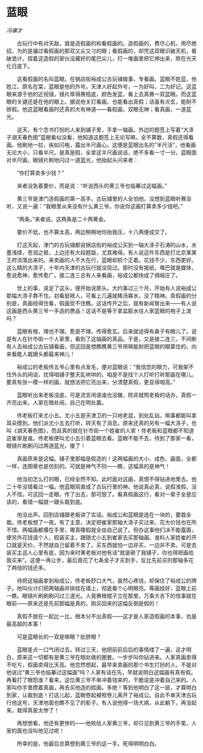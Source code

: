 # 蓝眼

*冯骥才*

　　古玩行中有对天敌，就是造假画的和看假画的。造假画的，费尽心机，用尽绝招，为的是骗过看假画的那双又尖又刁的眼；看假画的，却凭这双眼识破天机，看破诡计，捏着这造假的家伙没藏好的尾巴尖儿，打一堆画里把它抻出来，晾在光天化日底下。

　　这看假画的名叫蓝眼。在锅店街裕成公古玩铺做事，专看画。蓝眼不姓蓝，他姓江，原名在棠，蓝眼是他的外号。天津人好起外号，一为好叫，二为好记。这蓝眼来源于他的近视镜，镜片厚得赛瓶底，颜色发蓝，看上去真赛一双蓝眼。而这蓝眼的关键还是在他的眼上。据说他关灯看画，也能看出真假；话虽有点玄，能耐不掺假。他这蓝眼看画时还真的大有神道——看假画，双眼无神；看真画，一道蓝光。

　　这天，有个念书打扮的人来到铺子里，手拿一轴画。外边的题签上写着“大涤子湖天春色图”蓝眼看似没看，他知道这题签上无论写嘛，全不算数，真假还得看画。他刷地一拉，疾如闪电，露出半尺画心。这便是蓝眼出名的“半尺活”，他看画无论大小，只看半尺。是真是假，全拿这半尺画说话，绝不多看一寸一分。蓝眼面对半尺画，眼镜片刷地闪过一道蓝光，他抬起头问来者：

　　“你打算卖多少钱？”

　　来者没急着要价，而是说：“听说西头的黄三爷也临摹过这幅画。”

　　黄三爷是津门造假画的第一高手。古玩铺里的人全怕他。没想到蓝眼听赛没听，又说一遍：“我眼里从来没有什么黄三爷。你说你这画打算卖多少钱吧。”

　　“两条。”来者说。这两条是二十两黄金。

　　要价不低，也不算太高，两边稍稍地你抬我压，十八两便成交了。

　　打这天起，津门的古玩铺都说锅店街的裕成公买到一轴大涤子石涛的山水，水墨浅绛，苍润之极，上边还有大段题跋，尤其难得。有人说这件东西是打北京某某王府流落出来的。来卖画的人不大在行，蓝眼却抓个正着。花钱不少，东西更好。这么精的大涤子，十年内天津的古玩行就没现过。那时没有报纸，嘴巴就是媒体，愈说愈神，愈传愈广。接二连三总有人来看画，裕成公都快成了绸缎庄了。

　　世上的事，说足了这头，便开始说那头。大约事过三个月，开始有人说裕成公那幅大涤子靠不住。初看挺唬人，可看上几遍就稀汤寡水，没了精神。真假画的分别是，真画经得住看，假画受不住瞧。这话传开之后，就有新闻冒出来——有人说这画是西头黄三爷一手造的赝品！这话不是等于拿盆脏水往人家蓝眼的袍子上泼吗？

　　蓝眼有根，理也不理。愈是不理，传得愈玄。后来就说得有鼻子有眼儿了。说是有人在针市街一个人家里，看到了这轴画的真品。于是，又是接二连三，不间断有人去裕成公古玩铺看画，但这回是想瞧瞧黄三爷用嘛能耐把蓝眼的眼蒙住的。向来看能人栽跟头都最来神儿！

　　裕成公的老板佟五爷心里有点发毛，便对蓝眼说：“我信您的眼力，可我架不住外头的闲话，扰得咱铺子整天乱哄哄的。咱是不是找个人打听打听那画在哪儿。要真有张一模一样的画，就想法把它亮出来，分清楚真假，更显得咱高。”

　　蓝眼听出来老板没底，可是流言闲语谁也没辙，除非就照老板的话办，真假一齐亮出来。人家在暗处闹，自己在明处赢。

　　佟老板打来尤小五。尤小五是天津卫的一只地老鼠，到处乱钻，嘛事都能叫拿耳朵摸到。他们派尤小五去打听，转天有了消息。原来还真的另有一幅大涤子，也叫《湖天春色图》，而且真的就在针市街一个姓崔的人家！佟老板和蓝眼都不知道这崔家是谁。佟老板便叫尤小五引着蓝眼去看。蓝眼不能不去，待到了那家一看，眼镜片刷刷闪过两道蓝光，傻了！

　　真画原来是这幅。铺子里那幅是假造的！这两幅画的大小、成色、画面，全都一样，连图章也是仿刻的。可就是神气不同——瞧，这幅真的是神气！

　　他当初怎么打的眼，已经全然不知。此时面对这画，真恨不得钻进地里去。他二十年没错看过一幅。他蓝眼简直成了古玩行里的神。他说真必真，说假准假，没人不信。可这回一走眼，传了出去，那可毁了。看真假画这行，看对一辈子全是应该的，看错一幅就一跟头栽到底。

　　他没出声。回到店铺跟老板讲了实话。裕成公和蓝眼是连在一块的，要栽全栽。佟老板想了一夜。有了主意，决定把崔家那轴大涤子买过来，花大价钱也在所不惜。两幅画都攥在手里，哪真哪假就全由自己说了。但办这事他们决不能露面，便另外花钱请个人，假装买主，跟随尤小五到崔家去买那轴画。谁料人家姓崔的开口就是天价。不然就自己留着不卖了。买东西就怕一边非买，一边非不卖。可是去装买主这人心里有底，因为来时黄老板对他有话“就是砸了我铺子，你也得把画给我买来”。这便一再让步，最后竟花了七条金子才买到手，反比先前买的那轴多花了两倍的钱还多。

　　待把这轴画拿到裕成公，佟老板舒口大气，虽然心疼钱，却保住了裕成公的牌子。他叫伙计们把两轴画并排挂在墙上，彻底看个心明眼亮。等画挂好，蓝眼上前一瞧，眼镜片刷刷刷闪过三道光。人竟赛根棍子立在那里。万事大吉下的怪事就在眼前——原来还是先前那幅是真的，刚买回来的这幅反倒是假的！

　　真假不放在一起比一比，根本分不出真假——这才是人家造假画的本事，也是最高超的本事！

　　可是蓝眼长的一双是嘛眼？肚脐眼？

　　蓝眼差点一口气闭过去。转过三天，他把前前后后的事情缕了一遍，这才明白，原来这一切都有是黄三爷在暗处做的圈套。一步步叫你钻进来。人家真画卖得不吃亏，假画卖得比天高。他忽然想起，最早来卖画的那个书生打扮的人，不是对他说过“黄三爷也临摹过这幅画”吗？人家有话在先，早就说明白这幅画有真有假。再看打了眼怨谁？看来，这位黄三爷不单冲着钱来的，干脆说是冲着自己来的。人家叫你手里攒着真画，再去买他造的假画。多绝！等到他明白了这一层，才算明白到家，认栽到底！打这儿起，蓝眼卷起被袱卷儿离开了裕成公。自此不单天津古玩行他这号，天津地面也瞧不见了的影子。有人说他得一场大病，从此躺下，再没起来。栽得真是太惨了！

　　再想想看，他还有更惨的——他败给人家黄三爷，却只见到黄三爷的手笔，人家的面也没叫他见过呢！

　　所幸的是，他最后总算想到黄三爷的这一手。死得明明白白。
